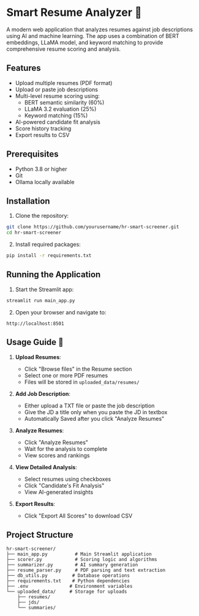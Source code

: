 # Smart Resume Analyzer 🎯

A modern web application that analyzes resumes against job descriptions using AI and machine learning. The app uses a combination of BERT embeddings, LLaMA model, and keyword matching to provide comprehensive resume scoring and analysis.

## Features

- Upload multiple resumes (PDF format)
- Upload or paste job descriptions
- Multi-level resume scoring using:
  - BERT semantic similarity (60%)
  - LLaMA 3.2 evaluation (25%)
  - Keyword matching (15%)
- AI-powered candidate fit analysis
- Score history tracking
- Export results to CSV

## Prerequisites

- Python 3.8 or higher
- Git
- Ollama locally available

## Installation

1. Clone the repository:
```bash
git clone https://github.com/yourusername/hr-smart-screener.git
cd hr-smart-screener
```

2. Install required packages:
```bash
pip install -r requirements.txt
```

## Running the Application

1. Start the Streamlit app:
```bash
streamlit run main_app.py
```

2. Open your browser and navigate to:
```
http://localhost:8501
```

## Usage Guide 📖

1. **Upload Resumes**:
   - Click "Browse files" in the Resume section
   - Select one or more PDF resumes
   - Files will be stored in `uploaded_data/resumes/`

2. **Add Job Description**:
   - Either upload a TXT file or paste the job description
   - Give the JD a title only when you paste the JD in textbox
   - Automatically Saved after you click "Analyze Resumes"

3. **Analyze Resumes**:
   - Click "Analyze Resumes"
   - Wait for the analysis to complete
   - View scores and rankings

4. **View Detailed Analysis**:
   - Select resumes using checkboxes
   - Click "Candidate's Fit Analysis"
   - View AI-generated insights

5. **Export Results**:
   - Click "Export All Scores" to download CSV

## Project Structure

```
hr-smart-screener/
├── main_app.py          # Main Streamlit application
├── scorer.py            # Scoring logic and algorithms
├── summarizer.py        # AI summary generation
├── resume_parser.py     # PDF parsing and text extraction
├── db_utils.py         # Database operations
├── requirements.txt    # Python dependencies
├── .env               # Environment variables
└── uploaded_data/     # Storage for uploads
    ├── resumes/
    ├── jds/
    └── summaries/
```
